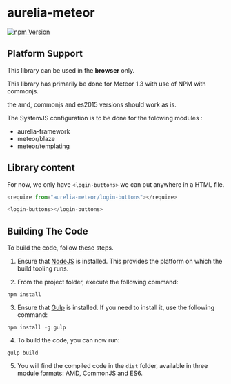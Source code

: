 # aurelia-meteor

[![npm Version](https://img.shields.io/npm/v/aurelia-meteor.svg)](https://www.npmjs.com/package/aurelia-meteor)

## Platform Support

This library can be used in the **browser** only.

This library has primarily be done for Meteor 1.3 with use of NPM with commonjs.

the amd, commonjs and es2015 versions should work as is.

The SystemJS configuration is to be done for the folowing modules :
  - aurelia-framework
  - meteor/blaze
  - meteor/templating

## Library content

For now, we only have `<login-buttons>` we can put anywhere in a HTML file.

  ```js
  <require from="aurelia-meteor/login-buttons"></require>

  <login-buttons></login-buttons>
  ```

## Building The Code

To build the code, follow these steps.

1. Ensure that [NodeJS](http://nodejs.org/) is installed. This provides the platform on which the build tooling runs.

2. From the project folder, execute the following command:

  ```shell
  npm install
  ```
3. Ensure that [Gulp](http://gulpjs.com/) is installed. If you need to install it, use the following command:

  ```shell
  npm install -g gulp
  ```
4. To build the code, you can now run:

  ```shell
  gulp build
  ```
5. You will find the compiled code in the `dist` folder, available in three module formats: AMD, CommonJS and ES6.
